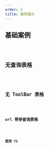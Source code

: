```yaml
---
order: 2
title: 案例展示
---
```


## 基础案例

<code src='./demo/advanced.tsx' />

## 无查询表格

<code src='./demo/noSearch.tsx' />

## 无 ToolBar 表格

<code src='./demo/noTitle.tsx' />

## url 带参查询表格

<code src='./demo/paramTable.tsx' />

## 使用 TS

<code src='./demo/useTs.tsx' />
